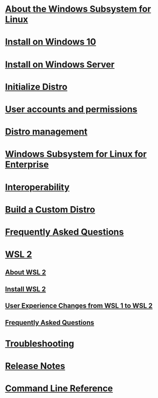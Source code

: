 # [About the Windows Subsystem for Linux](./about.md)
# [Install on Windows 10](./install-win10.md)
# [Install on Windows Server](./install-on-server.md)
# [Initialize Distro](./initialize-distro.md)
# [User accounts and permissions](./user-support.md)
# [Distro management](./wsl-config.md)
# [Windows Subsystem for Linux for Enterprise](./enterprise.md)
# [Interoperability](./interop.md)
# [Build a Custom Distro](./build-custom-distro.md)
# [Frequently Asked Questions](./faq.md)
# [WSL 2](./wsl2-index.md)
## [About WSL 2](./wsl2-about.md)
## [Install WSL 2](./wsl2-install.md)
## [User Experience Changes from WSL 1 to WSL 2](./wsl2-ux-changes.md)
## [Frequently Asked Questions](./wsl2-faq.md)

# [Troubleshooting](./troubleshooting.md)
# [Release Notes](./release-notes.md)
# [Command Line Reference](./reference.md)
